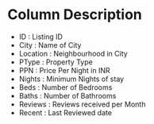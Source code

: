 Column Description
==================

- ID : Listing ID
- City : Name of City
- Location : Neighbourhood in City
- PType : Property Type
- PPN : Price Per Night in INR
- Nights : Minimum Nights of stay
- Beds : Number of Bedrooms
- Baths : Number of Bathrooms
- Reviews : Reviews received per Month
- Recent : Last Reviewed date
